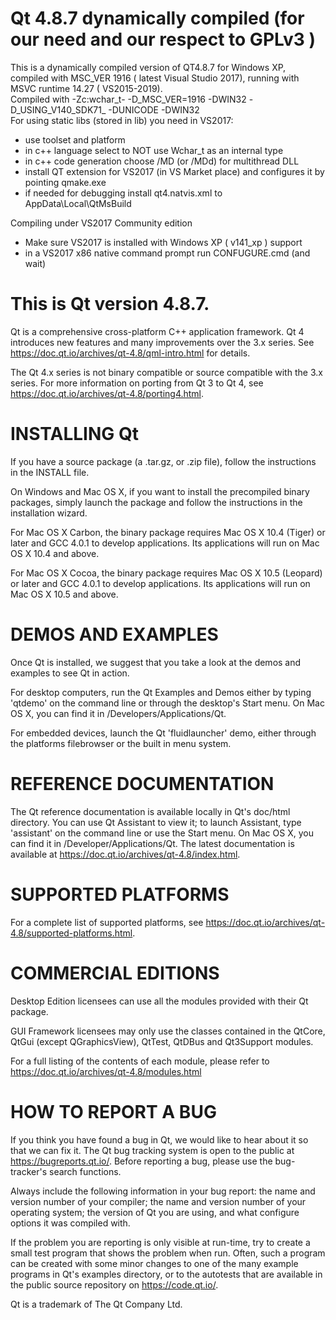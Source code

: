 # Qt 4.8.7 dynamically compiled (for our need and our respect to GPLv3 )
This is a dynamically compiled version of QT4.8.7 for Windows XP, compiled with MSC_VER 1916 ( latest Visual Studio 2017), running with MSVC runtime 14.27 ( VS2015-2019).  
Compiled with -Zc:wchar_t- -D_MSC_VER=1916 -DWIN32 -D_USING_V140_SDK71_ -DUNICODE -DWIN32  
For using static libs (stored in lib) you need in VS2017:
- use toolset and platform
- in c++ language select to NOT use Wchar_t as an internal type
- in c++ code generation choose /MD (or /MDd) for multithread DLL
- install QT extension for VS2017 (in VS Market place) and configures it by pointing qmake.exe
- if needed for debugging install qt4.natvis.xml to AppData\Local\QtMsBuild

Compiling under VS2017 Community edition
- Make sure VS2017 is installed with Windows XP ( v141_xp ) support
- in a VS2017 x86 native command prompt run CONFUGURE.cmd (and wait)


# This is Qt version 4.8.7.

Qt is a comprehensive cross-platform C++ application framework. Qt 4
introduces new features and many improvements over the 3.x series. See
https://doc.qt.io/archives/qt-4.8/qml-intro.html for details.

The Qt 4.x series is not binary compatible or source compatible with
the 3.x series. For more information on porting from Qt 3 to Qt 4, see
https://doc.qt.io/archives/qt-4.8/porting4.html.


# INSTALLING Qt

If you have a source package (a .tar.gz, or .zip file), follow the
instructions in the INSTALL file.

On Windows and Mac OS X, if you want to install the precompiled binary
packages, simply launch the package and follow the instructions in the
installation wizard.

For Mac OS X Carbon, the binary package requires Mac OS X 10.4 (Tiger) or
later and GCC 4.0.1 to develop applications. Its applications will run
on Mac OS X 10.4 and above.

For Mac OS X Cocoa, the binary package requires Mac OS X 10.5 (Leopard) or
later and GCC 4.0.1 to develop applications.  Its applications will run
on Mac OS X 10.5 and above.


# DEMOS AND EXAMPLES

Once Qt is installed, we suggest that you take a look at the demos and
examples to see Qt in action.

For desktop computers, run the Qt Examples and Demos either by
typing 'qtdemo' on the command line or through the desktop's Start
menu. On Mac OS X, you can find it in /Developers/Applications/Qt.

For embedded devices, launch the Qt 'fluidlauncher' demo, either through 
the platforms filebrowser or the built in menu system.


# REFERENCE DOCUMENTATION

The Qt reference documentation is available locally in Qt's doc/html
directory. You can use Qt Assistant to view it; to launch Assistant,
type 'assistant' on the command line or use the Start menu. On Mac OS
X, you can find it in /Developer/Applications/Qt.  The latest
documentation is available at https://doc.qt.io/archives/qt-4.8/index.html.


# SUPPORTED PLATFORMS

For a complete list of supported platforms, see
https://doc.qt.io/archives/qt-4.8/supported-platforms.html.


# COMMERCIAL EDITIONS

Desktop Edition licensees can use all the modules provided with their
Qt package.

GUI Framework licensees may only use the classes contained in
the QtCore, QtGui (except QGraphicsView), QtTest, QtDBus and
Qt3Support modules.

For a full listing of the contents of each module, please refer to 
https://doc.qt.io/archives/qt-4.8/modules.html


# HOW TO REPORT A BUG

If you think you have found a bug in Qt, we would like to hear about
it so that we can fix it.  The Qt bug tracking system is open to the
public at https://bugreports.qt.io/. Before reporting a bug, please use
the bug-tracker's search functions.

Always include the following information in your bug report: the name
and version number of your compiler; the name and version number of
your operating system; the version of Qt you are using, and what
configure options it was compiled with.

If the problem you are reporting is only visible at run-time, try to
create a small test program that shows the problem when run. Often,
such a program can be created with some minor changes to one of the many
example programs in Qt's examples directory, or to the autotests that
are available in the public source repository on https://code.qt.io/.


Qt is a trademark of The Qt Company Ltd.
